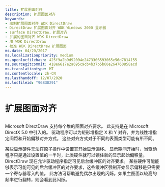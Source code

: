 ```yaml
---
title: 扩展图面对齐
description: 扩展图面对齐
keywords:
- 绘制扩展图面对齐 WDK DirectDraw
- DirectDraw 扩展图面对齐 WDK Windows 2000 显示器
- surface DirectDraw，扩展对齐
- 扩展的图面对齐 WDK DirectDraw
- 堆 WDK DirectDraw
- 校准 WDK DirectDraw 扩展图面
ms.date: 04/20/2017
ms.localizationpriority: medium
ms.openlocfilehash: 425f9a2b9d92094e2473306593065e56d7814155
ms.sourcegitcommit: 418e6617e2a695c9cb4b37b5b60e264760858acd
ms.translationtype: MT
ms.contentlocale: zh-CN
ms.lasthandoff: 12/07/2020
ms.locfileid: "96838291"
---
```

# <a name="extended-surface-alignment"></a>扩展图面对齐


## <span id="ddk_extended_surface_alignment_gg"></span><span id="DDK_EXTENDED_SURFACE_ALIGNMENT_GG"></span>


Microsoft DirectDraw 支持每个堆的图面对齐要求。 此支持是在 Microsoft DirectX 5.0 中引入的。 驱动程序可以为矩形堆指定 X 和 Y 对齐，并为线性堆指定间距和开始偏移对齐方式。 这些对齐方式对于不同的表面类型可能有所不同。

某些显示硬件无法在原子操作中设置其开始显示偏移。 显示期间开始时，当驱动程序只是通过设置值的一半时，此类硬件就可以锁住新的显示起始偏移量。 DirectDraw 现在允许驱动程序指定可见后台缓冲区的对齐要求。 某些硬件可能能够表示可能可见的后台缓冲区的对齐要求，这些缓冲区强制开始显示偏移是只需要一个寄存器写入的值。 此方法可帮助避免偶尔出现的闪烁，如果主图面以较高的频率进行翻转，则会看到此闪烁。

 

 





